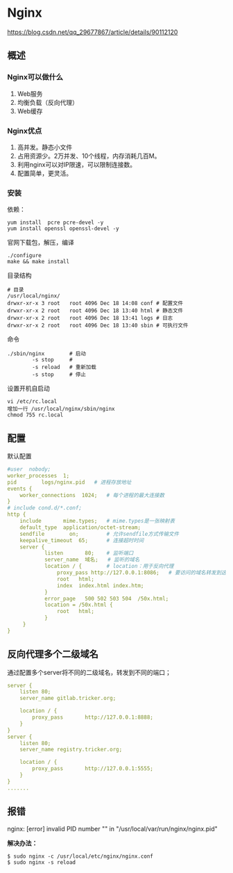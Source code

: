 # Nginx

 https://blog.csdn.net/qq_29677867/article/details/90112120 

## 概述

### Nginx可以做什么

1. Web服务
2. 均衡负载（反向代理）
3. Web缓存

### Nginx优点

1. 高并发。静态小文件
2. 占用资源少。2万并发、10个线程，内存消耗几百M。
3. 利用nginx可以对IP限速，可以限制连接数。
4. 配置简单，更灵活。

### 安装

依赖：

```shell
yum install  pcre pcre-devel -y 
yum install openssl openssl-devel -y 
```

官网下载包，解压，编译

```shell
./configure
make && make install 
```

目录结构

```shell
# 目录
/usr/local/nginx/
drwxr-xr-x 3 root   root 4096 Dec 18 14:08 conf	# 配置文件
drwxr-xr-x 2 root   root 4096 Dec 18 13:40 html	# 静态文件
drwxr-xr-x 2 root   root 4096 Dec 18 13:41 logs	# 日志
drwxr-xr-x 2 root   root 4096 Dec 18 13:40 sbin	# 可执行文件
```

命令

```shell
./sbin/nginx 		# 启动
		-s stop		#
		-s reload 	# 重新加载
		-s stop		# 停止
```

设置开机自启动

```shell
vi /etc/rc.local
增加一行 /usr/local/nginx/sbin/nginx
chmod 755 rc.local
```

## 配置

默认配置

```yaml
#user  nobody;
worker_processes  1;
pid        logs/nginx.pid	# 进程存放地址
events {
    worker_connections  1024;	# 每个进程的最大连接数
}
# include cond.d/*.conf;
http {
    include       mime.types;	# mime.types是一张映射表
    default_type  application/octet-stream;
    sendfile        on;			# 允许sendfile方式传输文件
    keepalive_timeout  65;		# 连接超时时间
    server {
            listen       80;	# 监听端口
            server_name  域名;   # 监听的域名
            location / {		# location：用于反向代理
                proxy_pass http://127.0.0.1:8086;	# 要访问的域名转发到这里
                root   html;
                index  index.html index.htm;
            }
            error_page   500 502 503 504  /50x.html;
            location = /50x.html {
                root   html;
            }
     }
}
```



## 反向代理多个二级域名

通过配置多个server将不同的二级域名，转发到不同的端口；

```yaml
server {
    listen 80;
    server_name gitlab.tricker.org;

    location / {
        proxy_pass       http://127.0.0.1:8888;
    }
}
server {
    listen 80;
    server_name registry.tricker.org;

    location / {
        proxy_pass       http://127.0.0.1:5555;
    }
}
.......
```



## 报错

nginx: [error] invalid PID number "" in "/usr/local/var/run/nginx/nginx.pid"

**解决办法：**

```shell
$ sudo nginx -c /usr/local/etc/nginx/nginx.conf
$ sudo nginx -s reload
```


